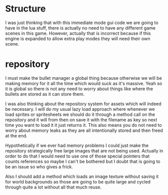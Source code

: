 # Structure
I was just thinking that with this immediate mode gui code we are going to have in the lua stuff, there is actually no
need to have any different game scenes in this game. However, actually that is incorrect because if this engine is
expanded to allow extra play modes they will need their own scene.

# repository
I must make the bullet manager a global thing because otherwise we will be making memory for it all the time which would
suck as it's massive. Yeah so it is global so there is not any need to worry about things like where the bullets are
stored as it can store them.

I was also thinking about the repository system for assets which will indeed be necessary. I will do my usual lazy load
approach where whenever we load sprites or spritesheets we should do it through a method call on the repository and it
will from then on save it with the filename as key so next time you want to load it it just returns it. This also means
you do not need to worry about memory leaks as they are all intentionally stored and then freed at the end.

Hypothetically if we ever had memory problems I could just make the repository strategically free large images that are
not being used. Actually in order to do that I would need to use one of those special pointers that counts references so
maybe I can't be bothered but I doubt that is going to be an issue so who gives a frick.

Also I should add a method which loads an image texture without saving it for world backgrounds as those are going to be
quite large and cycled through quite a lot without all that much reuse.
